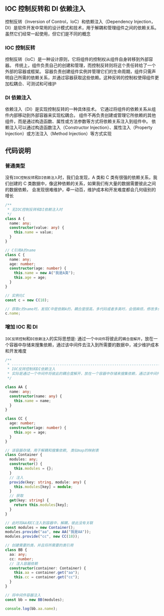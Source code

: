 ## IOC 控制反转和 DI 依赖注入

控制反转（Inversion of Control，IoC）和依赖注入（Dependency Injection，DI）是软件开发中常用的设计模式和技术，用于解耦和管理组件之间的依赖关系。 虽然它们经常一起使用，但它们是不同的概念

### IOC 控制反转

控制反转（IoC）是一种设计原则，它将组件的控制权从组件自身转移到外部容器。 传统上，组件负责自己的创建和管理，而控制反转则将这个责任转给了一个外部的容器或框架。 容器负责创建组件实例并管理它们的生命周期，组件只需声明自己所需的依赖关系，并通过容器获取这些依赖。这种反转的控制权使得组件更加松耦合、可测试和可维护

### DI 依赖注入

依赖注入（DI）是实现控制反转的一种具体技术。 它通过将组件的依赖关系从组件内部移动到外部容器来实现松耦合。 组件不再负责创建或管理它所依赖的其他组件，而是通过构造函数、属性或方法参数等方式将依赖关系注入到组件中。 依赖注入可以通过构造函数注入（Constructor Injection）、属性注入（Property Injection）或方法注入（Method Injection）等方式实现

## 代码说明

### 普通类型

没有`IOC控制反转`和`DI依赖注入`时，我们会发现，A 类和 C 类有很强的依赖关系，我们创建的 C 类数据中，像这种依赖的关系，如果我们有大量的数据需要彼此之间的数据依赖，
会发现很难维护，牵一动百，维护成本和开发难度都会几何级别的增长

```ts
/**
 * 无IOC控制反转和DI依赖注入时
 */
class A {
  name: any;
  constructor(value: any) {
    this.name = value;
  }
}

// C引用A的name
class C {
  name: any;
  age: number;
  constructor(age: number) {
    this.name = new A("我是A类");
    this.age = age;
  }
}

// 实例化C
const c = new C(18);

// 获取c的name时，发现C中是依赖A的，耦合度很高，多代码或者多类时，会很麻烦，修改多处，彼此耦合
c.name;
```

### 增加 IOC 和 DI

`IOC反转控制`和`DI依赖注入`的实际思想是: 通过一个`中间件`将彼此的`耦合度解开`，放在一个容器中存储来搜集依赖，通过该中间件去注入到所需要的数据中，减少维护成本和开发难度

```ts
/**
 * ----------------------------------------------------------------------------
 * IOC反转控制和DI依赖注入
 * 实际是通过一个中间件将彼此的耦合度解开，放在一个容器中存储来搜集依赖，通过该中间件去注入到所需要的数据中
 */

class AA {
  name: any;
  constructor(name: any) {
    this.name = name;
  }
}

class CC {
  age: number;
  constructor(age: number) {
    this.age = age;
  }
}

// 该容器存储，用于解耦和搜集依赖, 类似map的映射表
class Container {
  modules: any;
  constructor() {
    this.modules = {};
  }
  // 注入
  provide(key: string, module: any) {
    this.modules[key] = module;
  }
  // 获取
  get(key: string) {
    return this.modules[key];
  }
}

// 此时将AA和CC注入到容器中，解耦，彼此没有关联
const modules = new Container();
modules.provide("aa", new AA("我是AA"));
modules.provide("cc", new CC(18));

// 创建需要的类，并且将所需要的类引用
class BB {
  aa: any;
  cc: number;
  // 注入容器依赖
  constructor(container: Container) {
    this.aa = container.get("aa");
    this.cc = container.get("cc");
  }
}

// 将中间件容器注入
const bb = new BB(modules);

console.log(bb.aa.name);
```
